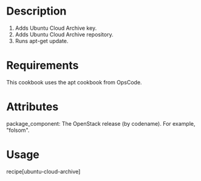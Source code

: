 Description
===========

1. Adds Ubuntu Cloud Archive key.
2. Adds Ubuntu Cloud Archive repository.
3. Runs apt-get update.

Requirements
============

This cookbook uses the apt cookbook from OpsCode.

Attributes
==========

package_component: The OpenStack release (by codename). For example, "folsom".

Usage
=====

recipe[ubuntu-cloud-archive]